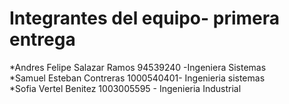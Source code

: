 # Integrantes del equipo- primera entrega
*Andres Felipe Salazar Ramos 94539240 -Ingeniera Sistemas      
*Samuel Esteban Contreras 1000540401- Ingenieria sistemas   
*Sofia Vertel Benitez 1003005595 - Ingenieria Industrial  
